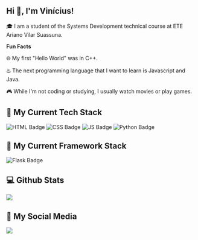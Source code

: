 ## Hi 💪, I'm Vinícius!

🎓 I am a student of the Systems Development technical course at ETE Ariano Vilar Suassuna.

**Fun Facts**

🌐 My first "Hello World" was in C++.

♨️ The next programming language that I want to learn is Javascript and Java.

🎮 While I'm not coding or studying, I usually watch movies or play games.

## 🔨 My Current Tech Stack
![HTML Badge](https://img.shields.io/badge/HTML5-E34F26?style=for-the-badge&logo=html5&logoColor=white)
![CSS Badge](https://img.shields.io/badge/CSS3-1572B6?style=for-the-badge&logo=css3&logoColor=white)
![JS Badge](https://img.shields.io/badge/JavaScript-F7DF1E?style=for-the-badge&logo=javascript&logoColor=black)
![Python Badge](https://img.shields.io/badge/Python-3776AB?style=for-the-badge&logo=python&logoColor=white)

## 🔧 My Current Framework Stack
![Flask Badge](https://img.shields.io/badge/Flask-000000?style=for-the-badge&logo=flask&logoColor=white)

## 💻 Github Stats

![](https://github-readme-stats.vercel.app/api/top-langs/?username=MarcosViniDLL&theme=great-gatsby&hide_border=false&include_all_commits=false&count_private=false&layout=compact)

## 📱 My Social Media

<a href="https://www.linkedin.com/in/marcosvinicius-lira-lourenco/">
   <img src="https://img.shields.io/badge/LinkedIn-0077B5?style=for-the-badge&logo=linkedin&logoColor=white">
